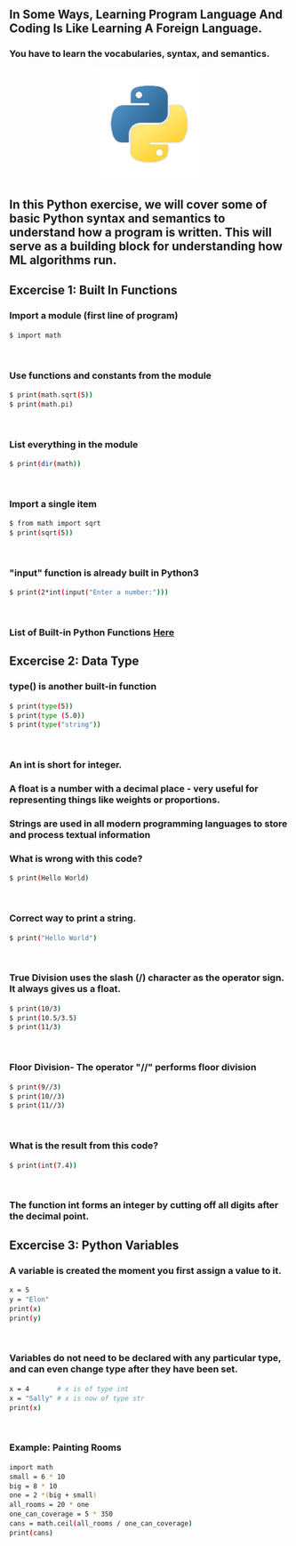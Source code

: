 ## In Some Ways, Learning Program Language And Coding Is Like Learning A Foreign Language.
### You have to learn the vocabularies, syntax, and semantics.

<p align="center">
  <img width="200" height="200" src="https://github.com/jongtaek-kim/Machine-Learning-and-AI-For-Physicians/blob/065e0b1d867fc918169ba1ea6c4a01a10bd7f7d9/docs/images/python.png">
</p>

## In this Python exercise, we will cover some of basic Python syntax and semantics to understand how a program is written. This will serve as a building block for understanding how ML algorithms run. 

## Excercise 1: Built In Functions
### Import a module (first line of program)
```bash
$ import math
```
&nbsp; 
### Use functions and constants from the module
```bash
$ print(math.sqrt(5))
$ print(math.pi)
```
&nbsp; 
### List everything in the module
```bash
$ print(dir(math))
```
&nbsp; 
### Import a single item 
```bash
$ from math import sqrt
$ print(sqrt(5))
```
&nbsp; 

### "input" function is already built in Python3
```bash
$ print(2*int(input("Enter a number:")))
```
&nbsp; 

### List of Built-in Python Functions [Here](https://docs.python.org/3/library/functions.html#int)

## Excercise 2: Data Type
### type() is another built-in function 
```bash
$ print(type(5))
$ print(type (5.0))
$ print(type("string"))
```
&nbsp; 
### An int is short for integer.
### A float is a number with a decimal place - very useful for representing things like weights or proportions.
### Strings are used in all modern programming languages to store and process textual information
###       


### What is wrong with this code?
```bash
$ print(Hello World)
```
&nbsp; 

### Correct way to print a string.
```bash
$ print("Hello World")
```
&nbsp; 


### True Division uses the slash (/) character as the operator sign. It always gives us a float.
```bash
$ print(10/3)
$ print(10.5/3.5)
$ print(11/3)
```
&nbsp; 

### Floor Division- The operator "//" performs floor division
```bash
$ print(9//3)
$ print(10//3)
$ print(11//3)
```
&nbsp; 

### What is the result from this code?
```bash
$ print(int(7.4))
```
&nbsp; 
### The function int forms an integer by cutting off all digits after the decimal point.


## Excercise 3: Python Variables
### A variable is created the moment you first assign a value to it.
```bash
x = 5
y = "Elon"
print(x)
print(y)
```
&nbsp; 
### Variables do not need to be declared with any particular type, and can even change type after they have been set.
```bash
x = 4       # x is of type int
x = "Sally" # x is now of type str
print(x)
```
&nbsp; 

### Example: Painting Rooms






```bash
import math
small = 6 * 10
big = 8 * 10
one = 2 *(big + small)
all_rooms = 20 * one
one_can_coverage = 5 * 350
cans = math.ceil(all_rooms / one_can_coverage)
print(cans)
```
&nbsp; 





